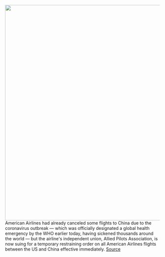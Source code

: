 <img src='https://cdn.vox-cdn.com/thumbor/T_IJZQQrnw-0JPOkkhuc_H0EP0w=/0x0:1280x959/1200x800/filters:focal(538x378:742x582)/cdn.vox-cdn.com/uploads/chorus_image/image/66223167/american_airlines_press_image_Aircraft_Exterior_AA_737_Livery_Left_Front_Top.0.jpg' width='700px' /><br/>
American Airlines had already canceled some flights to China due to the coronavirus outbreak — which was officially designated a global health emergency by the WHO earlier today, having sickened thousands around the world — but the airline's independent union, Allied Pilots Association, is now suing for a temporary restraining order on all American Airlines flights between the US and China effective immediately.
<a href='https://www.theverge.com/2020/1/30/21115805/coronavirus-china-american-airlines-union-lawsuit-allied-pilots-association'> Source <a/>